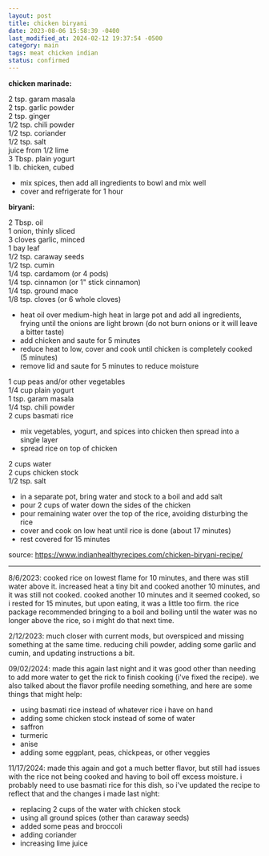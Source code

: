 ```yaml
---
layout: post
title: chicken biryani
date: 2023-08-06 15:58:39 -0400
last_modified_at: 2024-02-12 19:37:54 -0500
category: main
tags: meat chicken indian
status: confirmed
---
```


**chicken marinade:**

2 tsp. garam masala  
2 tsp. garlic powder  
2 tsp. ginger  
1/2 tsp. chili powder  
1/2 tsp. coriander  
1/2 tsp. salt  
juice from 1/2 lime  
3 Tbsp. plain yogurt  
1 lb. chicken, cubed  
* mix spices, then add all ingredients to bowl and mix well
* cover and refrigerate for 1 hour

**biryani:**

2 Tbsp. oil  
1 onion, thinly sliced  
3 cloves garlic, minced  
1 bay leaf  
1/2 tsp. caraway seeds  
1/2 tsp. cumin  
1/4 tsp. cardamom (or 4 pods)  
1/4 tsp. cinnamon (or 1" stick cinnamon)  
1/4 tsp. ground mace  
1/8 tsp. cloves (or 6 whole cloves)  
* heat oil over medium-high heat in large pot and add all ingredients, frying until
  the onions are light brown (do not burn onions or it will leave a bitter taste)
* add chicken and saute for 5 minutes
* reduce heat to low, cover and cook until chicken is completely cooked (5 minutes)
* remove lid and saute for 5 minutes to reduce moisture  

1 cup peas and/or other vegetables  
1/4 cup plain yogurt  
1 tsp. garam masala  
1/4 tsp. chili powder  
2 cups basmati rice  
* mix vegetables, yogurt, and spices into chicken then spread into a single layer
* spread rice on top of chicken

2 cups water  
2 cups chicken stock  
1/2 tsp. salt  
* in a separate pot, bring water and stock to a boil and add salt
* pour 2 cups of water down the sides of the chicken
* pour remaining water over the top of the rice, avoiding disturbing the rice
* cover and cook on low heat until rice is done (about 17 minutes)
* rest covered for 15 minutes

source: <https://www.indianhealthyrecipes.com/chicken-biryani-recipe/>

---

8/6/2023: cooked rice on lowest flame for 10 minutes, and there was still water
above it. increased heat a tiny bit and cooked another 10 minutes, and it was still
not cooked. cooked another 10 minutes and it seemed cooked, so i rested for 15
minutes, but upon eating, it was a little too firm. the rice package recommended
bringing to a boil and boiling until the water was no longer above the rice, so i
might do that next time.

2/12/2023: much closer with current mods, but overspiced and missing something at
the same time. reducing chili powder, adding some garlic and cumin, and updating
instructions a bit.

09/02/2024: made this again last night and it was good other than needing to add more
water to get the rick to finish cooking (i've fixed the recipe). we also talked
about the flavor profile needing something, and here are some things that might help:
* using basmati rice instead of whatever rice i have on hand
* adding some chicken stock instead of some of water
* saffron
* turmeric
* anise
* adding some eggplant, peas, chickpeas, or other veggies

11/17/2024: made this again and got a much better flavor, but still had issues with the rice not
being cooked and having to boil off excess moisture. i probably need to use basmati rice for this
dish, so i've updated the recipe to reflect that and the changes i made last night:
* replacing 2 cups of the water with chicken stock 
* using all ground spices (other than caraway seeds)
* added some peas and broccoli
* adding coriander
* increasing lime juice
